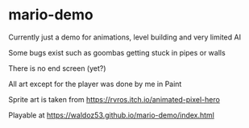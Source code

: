 # mario-demo

Currently just a demo for animations, level building and very limited AI

Some bugs exist such as goombas getting stuck in pipes or walls

There is no end screen (yet?)

All art except for the player was done by me in Paint

Sprite art is taken from https://rvros.itch.io/animated-pixel-hero

Playable at https://waldoz53.github.io/mario-demo/index.html
